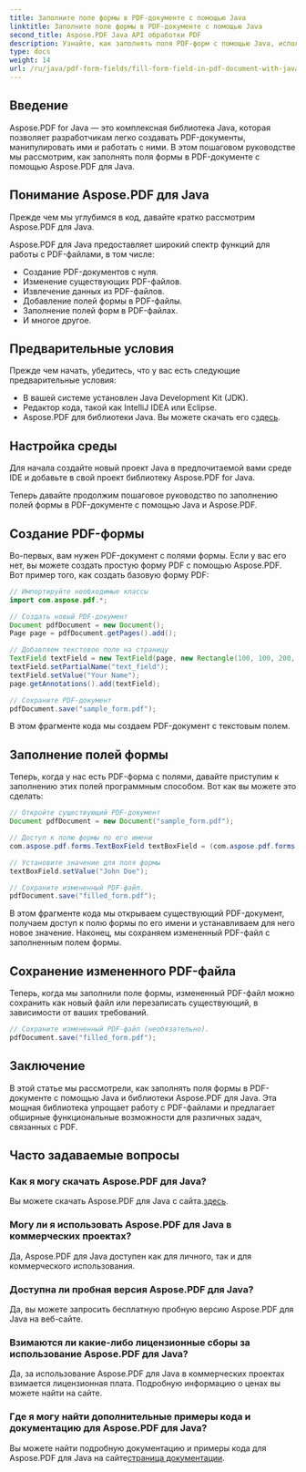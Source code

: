 ```yaml
---
title: Заполните поле формы в PDF-документе с помощью Java
linktitle: Заполните поле формы в PDF-документе с помощью Java
second_title: Aspose.PDF Java API обработки PDF
description: Узнайте, как заполнять поля PDF-форм с помощью Java, используя Aspose.PDF для Java. Пошаговое руководство с исходным кодом.
type: docs
weight: 14
url: /ru/java/pdf-form-fields/fill-form-field-in-pdf-document-with-java/
---
```


## Введение

Aspose.PDF for Java — это комплексная библиотека Java, которая позволяет разработчикам легко создавать PDF-документы, манипулировать ими и работать с ними. В этом пошаговом руководстве мы рассмотрим, как заполнять поля формы в PDF-документе с помощью Aspose.PDF для Java.

## Понимание Aspose.PDF для Java

Прежде чем мы углубимся в код, давайте кратко рассмотрим Aspose.PDF для Java.

Aspose.PDF для Java предоставляет широкий спектр функций для работы с PDF-файлами, в том числе:

- Создание PDF-документов с нуля.
- Изменение существующих PDF-файлов.
- Извлечение данных из PDF-файлов.
- Добавление полей формы в PDF-файлы.
- Заполнение полей форм в PDF-файлах.
- И многое другое.

## Предварительные условия

Прежде чем начать, убедитесь, что у вас есть следующие предварительные условия:

- В вашей системе установлен Java Development Kit (JDK).
- Редактор кода, такой как IntelliJ IDEA или Eclipse.
-  Aspose.PDF для библиотеки Java. Вы можете скачать его с[здесь](https://releases.aspose.com/pdf/java/).

## Настройка среды

Для начала создайте новый проект Java в предпочитаемой вами среде IDE и добавьте в свой проект библиотеку Aspose.PDF for Java.

Теперь давайте продолжим пошаговое руководство по заполнению полей формы в PDF-документе с помощью Java и Aspose.PDF.

## Создание PDF-формы

Во-первых, вам нужен PDF-документ с полями формы. Если у вас его нет, вы можете создать простую форму PDF с помощью Aspose.PDF. Вот пример того, как создать базовую форму PDF:

```java
// Импортируйте необходимые классы
import com.aspose.pdf.*;

// Создать новый PDF-документ
Document pdfDocument = new Document();
Page page = pdfDocument.getPages().add();

// Добавляем текстовое поле на страницу
TextField textField = new TextField(page, new Rectangle(100, 100, 200, 30));
textField.setPartialName("text_field");
textField.setValue("Your Name");
page.getAnnotations().add(textField);

// Сохраните PDF-документ
pdfDocument.save("sample_form.pdf");
```

В этом фрагменте кода мы создаем PDF-документ с текстовым полем.

## Заполнение полей формы

Теперь, когда у нас есть PDF-форма с полями, давайте приступим к заполнению этих полей программным способом. Вот как вы можете это сделать:

```java
// Откройте существующий PDF-документ
Document pdfDocument = new Document("sample_form.pdf");

// Доступ к полю формы по его имени
com.aspose.pdf.forms.TextBoxField textBoxField = (com.aspose.pdf.forms.TextBoxField) pdfDocument.getForm().get("text_field");

// Установите значение для поля формы
textBoxField.setValue("John Doe");

// Сохраните измененный PDF-файл.
pdfDocument.save("filled_form.pdf");
```

В этом фрагменте кода мы открываем существующий PDF-документ, получаем доступ к полю формы по его имени и устанавливаем для него новое значение. Наконец, мы сохраняем измененный PDF-файл с заполненным полем формы.

## Сохранение измененного PDF-файла

Теперь, когда мы заполнили поле формы, измененный PDF-файл можно сохранить как новый файл или перезаписать существующий, в зависимости от ваших требований.

```java
// Сохраните измененный PDF-файл (необязательно).
pdfDocument.save("filled_form.pdf");
```

## Заключение

В этой статье мы рассмотрели, как заполнять поля формы в PDF-документе с помощью Java и библиотеки Aspose.PDF для Java. Эта мощная библиотека упрощает работу с PDF-файлами и предлагает обширные функциональные возможности для различных задач, связанных с PDF.

## Часто задаваемые вопросы

### Как я могу скачать Aspose.PDF для Java?

 Вы можете скачать Aspose.PDF для Java с сайта.[здесь](https://releases.aspose.com/pdf/java/).

### Могу ли я использовать Aspose.PDF для Java в коммерческих проектах?

Да, Aspose.PDF для Java доступен как для личного, так и для коммерческого использования.

### Доступна ли пробная версия Aspose.PDF для Java?

Да, вы можете запросить бесплатную пробную версию Aspose.PDF для Java на веб-сайте.

### Взимаются ли какие-либо лицензионные сборы за использование Aspose.PDF для Java?

Да, за использование Aspose.PDF для Java в коммерческих проектах взимается лицензионная плата. Подробную информацию о ценах вы можете найти на сайте.

### Где я могу найти дополнительные примеры кода и документацию для Aspose.PDF для Java?

 Вы можете найти подробную документацию и примеры кода для Aspose.PDF для Java на сайте[страница документации](https://reference.aspose.com/pdf/java/).